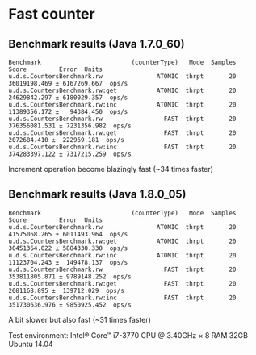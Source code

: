 Fast counter
======

## Benchmark results (Java 1.7.0_60)

```
Benchmark                         (counterType)   Mode  Samples          Score         Error  Units
u.d.s.CountersBenchmark.rw               ATOMIC  thrpt       20   36019198.469 ± 6167269.667  ops/s
u.d.s.CountersBenchmark.rw:get           ATOMIC  thrpt       20   24629842.297 ± 6180029.357  ops/s
u.d.s.CountersBenchmark.rw:inc           ATOMIC  thrpt       20   11389356.172 ±   94384.450  ops/s
u.d.s.CountersBenchmark.rw                 FAST  thrpt       20  376356081.531 ± 7231356.982  ops/s
u.d.s.CountersBenchmark.rw:get             FAST  thrpt       20    2072684.410 ±  222969.181  ops/s
u.d.s.CountersBenchmark.rw:inc             FAST  thrpt       20  374283397.122 ± 7317215.259  ops/s
```
Increment operation become blazingly fast (~34 times faster)

## Benchmark results (Java 1.8.0_05)
```
Benchmark                         (counterType)   Mode  Samples          Score         Error  Units
u.d.s.CountersBenchmark.rw               ATOMIC  thrpt       20   41575068.265 ± 6011493.964  ops/s
u.d.s.CountersBenchmark.rw:get           ATOMIC  thrpt       20   30451364.022 ± 5884330.330  ops/s
u.d.s.CountersBenchmark.rw:inc           ATOMIC  thrpt       20   11123704.243 ±  149478.137  ops/s
u.d.s.CountersBenchmark.rw                 FAST  thrpt       20  353811805.871 ± 9789148.252  ops/s
u.d.s.CountersBenchmark.rw:get             FAST  thrpt       20    2081168.895 ±  139712.029  ops/s
u.d.s.CountersBenchmark.rw:inc             FAST  thrpt       20  351730636.976 ± 9850925.452  ops/s
```
A bit slower but also fast (~31 times faster)

Test environment:
 Intel® Core™ i7-3770 CPU @ 3.40GHz × 8
 RAM 32GB
 Ubuntu 14.04
